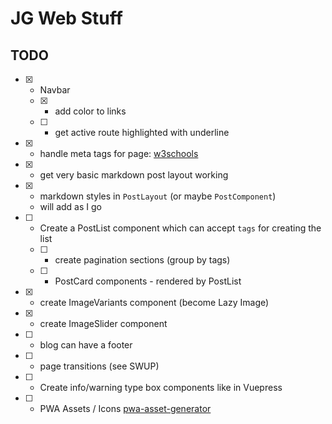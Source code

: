 # JG Web Stuff

## TODO

- [x] - Navbar
  - [x] - add color to links
  - [ ] - get active route highlighted with underline
- [x] - handle meta tags for page: [w3schools](https://www.w3schools.com/tags/tag_meta.asp)
- [x] - get very basic markdown post layout working
- [x] - markdown styles in `PostLayout` (or maybe `PostComponent`)
  - will add as I go
- [ ] - Create a PostList component which can accept `tags` for creating the list
  - [ ] - create pagination sections (group by tags)
  - [ ] - PostCard components - rendered by PostList
- [x] - create ImageVariants component (become Lazy Image)
- [x] - create ImageSlider component
- [ ] - blog can have a footer
- [ ] - page transitions (see SWUP)
- [ ] - Create info/warning type box components like in Vuepress
- [ ] - PWA Assets / Icons [pwa-asset-generator](https://www.npmjs.com/package/pwa-asset-generator)
